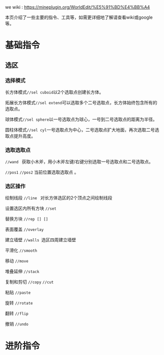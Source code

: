 we wiki : https://mineplugin.org/WorldEdit/%E5%91%BD%E4%BB%A4

本页介绍了一些主要的指令、工具等，如需更详细地了解请查看wiki或google等。

# 基础指令

## 选区



### 选择模式

长方体模式`//sel cuboid`以2个选取点创建长方体。

拓展长方体模式`//sel extend`可以选取多个二号选取点，长方体始终包含所有的选取点。

球体模式`//sel sphere`以一号选取点为球心，一号到二号选取点的距离为半径。

圆柱体模式`//sel cyl`一号选取点为中心，二号选取点扩大地面，再次选取二号选取点提升高度。



### 选取选取点

`//wand `  获取小木斧，用小木斧左键/右键分别选取一号选取点和二号选取点。

`//pos1`  `//pos2`  当前位置选取选取点 。     



### 选区操作

绘制线段				`//line `	对长方体选区的2个顶点之间绘制线段                                                     

设置选区内所有方块	`//set` 

替换方块				`//rep [] []`

表面覆盖				`//overlay`

建立墙壁				`//walls `选区四周建立墙壁

平滑化				    `//smooth`

移动					`//move`

堆叠延伸				`//stack`

复制和剪切			   `//copy` `//cut`

粘贴					`//paste`

旋转					`//rotate`

翻转					`//flip`

撤销                                        `//undo` 

# 进阶指令